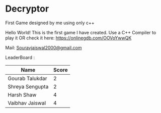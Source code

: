 # Decryptor
First Game designed by me using only c++

Hello World! This is the first game I have created.
Use a C++ Compiler to play it 
OR
check it here: https://onlinegdb.com/OOVoYwwQK


Mail: Souravjaiswal2000@gmail.com

LeaderBoard :

|      Name         | Score |
|-------------------|-------|
|Gourab Talukdar    |   2   |
|Shreya  Sengupta   |   2   |
|Harsh Shaw   |   4   |
|Vaibhav Jaiswal| 4 |
